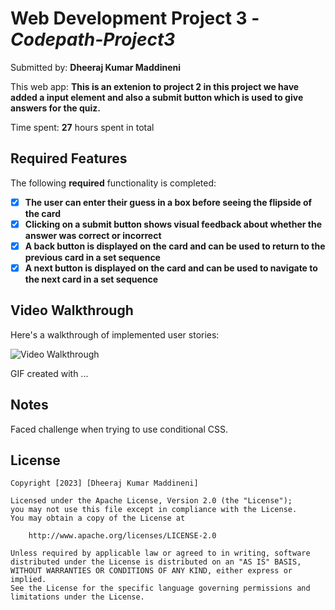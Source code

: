# Web Development Project 3 - *Codepath-Project3*

Submitted by: **Dheeraj Kumar Maddineni**

This web app: **This is an extenion to project 2 in this project we have added a input element and also a submit button which is used to give answers for the quiz.**

Time spent: **27** hours spent in total

## Required Features

The following **required** functionality is completed:

- [X] **The user can enter their guess in a box before seeing the flipside of the card**
- [X] **Clicking on a submit button shows visual feedback about whether the answer was correct or incorrect**
- [X] **A back button is displayed on the card and can be used to return to the previous card in a set sequence**
- [X] **A next button is displayed on the card and can be used to navigate to the next card in a set sequence**

## Video Walkthrough

Here's a walkthrough of implemented user stories:

<img src='[http://i.imgur.com/link/to/your/gif/file.gif' title='Video Walkthrough](https://github.com/DheerajKumar-M/Codepath-Project3/blob/main/Project-3%20GIF.gif)' width='' alt='Video Walkthrough' />

<!-- Replace this with whatever GIF tool you used! -->
GIF created with ...  
<!-- Recommended tools:
[ScreenToGif](https://www.screentogif.com/) for Windows
 -->

## Notes

Faced challenge when trying to use  conditional CSS.

## License

    Copyright [2023] [Dheeraj Kumar Maddineni]

    Licensed under the Apache License, Version 2.0 (the "License");
    you may not use this file except in compliance with the License.
    You may obtain a copy of the License at

        http://www.apache.org/licenses/LICENSE-2.0

    Unless required by applicable law or agreed to in writing, software
    distributed under the License is distributed on an "AS IS" BASIS,
    WITHOUT WARRANTIES OR CONDITIONS OF ANY KIND, either express or implied.
    See the License for the specific language governing permissions and
    limitations under the License.
